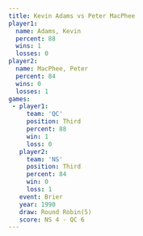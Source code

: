 ```yaml
---
title: Kevin Adams vs Peter MacPhee
player1:              
  name: Adams, Kevin  
  percent: 88         
  wins: 1             
  losses: 0           
player2:              
  name: MacPhee, Peter
  percent: 84         
  wins: 0             
  losses: 1           
games:
 - player1:         
     team: 'QC'     
     position: Third
     percent: 88    
     win: 1         
     loss: 0        
   player2:         
     team: 'NS'     
     position: Third
     percent: 84    
     win: 0         
     loss: 1        
   event: Brier        
   year: 1990          
   draw: Round Robin(5)
   score: NS 4 - QC 6  
---
```

